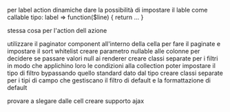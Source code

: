 per label action dinamiche dare la possibilità di impostare il lable come callable tipo:
label => function($line) { return ... }

stessa cosa per l'action dell azione

utilizzare il paginator component all'interno della cella per fare il paginate e impostare il sort whitelist
creare parametro nullable alle colonne per decidere se passare valori null ai renderer
creare classi separate per i filtri in modo che applichino loro le condizioni alla collection
poter impostare il tipo di filtro bypassando quello standard dato dal tipo
creare classi separate per i tipi di campo che gestiscano il filtro di default e la formattazione di default

provare a slegare dalle cell
creare supporto ajax
